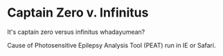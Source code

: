 # Captain Zero v. Infinitus

It's captain zero versus infinitus whadayumean?

Cause of Photosensitive Epilepsy Analysis Tool (PEAT) run in IE or Safari.
